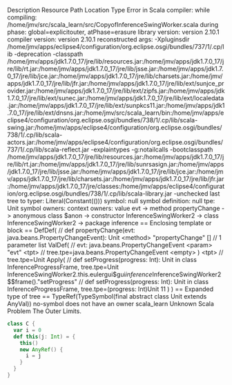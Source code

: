 
Description	Resource	Path	Location	Type
Error in Scala compiler:       while compiling: /home/jmv/src/scala_learn/src/CopyofInferenceSwingWorker.scala         during phase: global=explicitouter, atPhase=erasure      library version: version 2.10.1     compiler version: version 2.10.1   reconstructed args: -Xpluginsdir /home/jmv/apps/eclipse4/configuration/org.eclipse.osgi/bundles/737/1/.cp/lib -deprecation -classpath /home/jmv/apps/jdk1.7.0_17/jre/lib/resources.jar:/home/jmv/apps/jdk1.7.0_17/jre/lib/rt.jar:/home/jmv/apps/jdk1.7.0_17/jre/lib/jsse.jar:/home/jmv/apps/jdk1.7.0_17/jre/lib/jce.jar:/home/jmv/apps/jdk1.7.0_17/jre/lib/charsets.jar:/home/jmv/apps/jdk1.7.0_17/jre/lib/jfr.jar:/home/jmv/apps/jdk1.7.0_17/jre/lib/ext/sunjce_provider.jar:/home/jmv/apps/jdk1.7.0_17/jre/lib/ext/zipfs.jar:/home/jmv/apps/jdk1.7.0_17/jre/lib/ext/sunec.jar:/home/jmv/apps/jdk1.7.0_17/jre/lib/ext/localedata.jar:/home/jmv/apps/jdk1.7.0_17/jre/lib/ext/sunpkcs11.jar:/home/jmv/apps/jdk1.7.0_17/jre/lib/ext/dnsns.jar:/home/jmv/src/scala_learn/bin:/home/jmv/apps/eclipse4/configuration/org.eclipse.osgi/bundles/738/1/.cp/lib/scala-swing.jar:/home/jmv/apps/eclipse4/configuration/org.eclipse.osgi/bundles/738/1/.cp/lib/scala-actors.jar:/home/jmv/apps/eclipse4/configuration/org.eclipse.osgi/bundles/737/1/.cp/lib/scala-reflect.jar -explaintypes -g:notailcalls -bootclasspath /home/jmv/apps/jdk1.7.0_17/jre/lib/resources.jar:/home/jmv/apps/jdk1.7.0_17/jre/lib/rt.jar:/home/jmv/apps/jdk1.7.0_17/jre/lib/sunrsasign.jar:/home/jmv/apps/jdk1.7.0_17/jre/lib/jsse.jar:/home/jmv/apps/jdk1.7.0_17/jre/lib/jce.jar:/home/jmv/apps/jdk1.7.0_17/jre/lib/charsets.jar:/home/jmv/apps/jdk1.7.0_17/jre/lib/jfr.jar:/home/jmv/apps/jdk1.7.0_17/jre/classes:/home/jmv/apps/eclipse4/configuration/org.eclipse.osgi/bundles/738/1/.cp/lib/scala-library.jar -unchecked    last tree to typer: Literal(Constant(()))               symbol: null    symbol definition: null                  tpe: Unit        symbol owners:        context owners: value evt -> method propertyChange -> anonymous class $anon -> constructor InferenceSwingWorker2 -> class InferenceSwingWorker2 -> package inference  == Enclosing template or block ==  DefDef( // def propertyChange(evt: java.beans.PropertyChangeEvent): Unit   <method>   "propertyChange"   []   // 1 parameter list   ValDef( // evt: java.beans.PropertyChangeEvent     <param>     "evt"     <tpt> // tree.tpe=java.beans.PropertyChangeEvent     <empty>   )   <tpt> // tree.tpe=Unit   Apply( // def setProgress(progress: Int): Unit in class InferenceProgressFrame, tree.tpe=Unit     InferenceSwingWorker2.this.eulergui$gui$inference$InferenceSwingWorker2$$frame()."setProgress" // def setProgress(progress: Int): Unit in class InferenceProgressFrame, tree.tpe=(progress: Int)Unit     11   ) )  == Expanded type of tree ==  TypeRef(TypeSymbol(final abstract class Unit extends AnyVal))  no-symbol does not have an owner	scala_learn		Unknown	Scala Problem
The Outer Limits.
```scala
class C {
  var i = 0
  def this(j: Int) = {
    this()
    new AnyRef() {
      i = j
    }
  }
}
```
